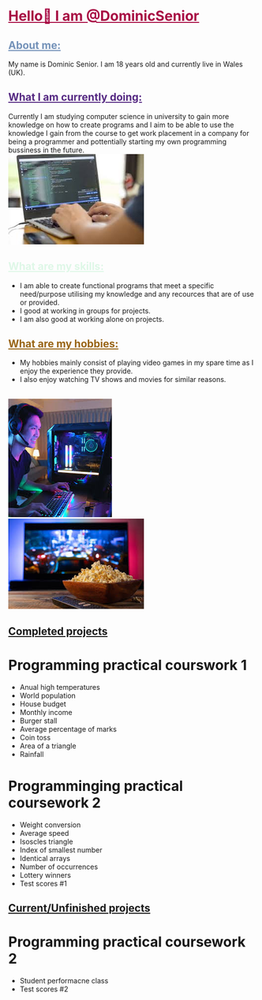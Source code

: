 <HTML>
<h1 style="color:#A80B44;">
<u>Hello👋 I am @DominicSenior</u>
</h1>

<body>
<h2 style="color:#7492B9;"><u>About me:</u></h2>
My name is Dominic Senior. I am 18 years old and currently live in Wales (UK).
<br>

<h2 style="color:#562A83;"><u>What I am currently doing:</u></h2>
Currently I am studying computer science in university to gain more knowledge on how to create programs and I aim to be able to use the knowledge I gain from the course to get work placement in a company for being a programmer and pottentially starting my own programming bussiness in the future.
<br>
<img src="John programmer.png" alt="Computer programming">

<h2 style="color:#DEF7E7;"><u>What are my skills:</u></h2>
<ul>
<li>I am able to create functional programs that meet a specific need/purpose utilising my knowledge and any recources that are of use or provided.</li>
<li>I good at working in groups for projects.</li>
<li>I am also good at working alone on projects.</li>
</ul>

<h2 style="color:#996515;"><u>What are my hobbies:</u></h2>
<ul>
<li>My hobbies mainly consist of playing video games in my spare time as I enjoy the experience they provide.</li>
<li>I also enjoy watching TV shows and movies for similar reasons.</li>
</ul>
<br>
<img src="John gamer.png" alt="Gamer gaming">
<br>
<img src="John film.png" alt="Tv playing a film">

<h2><u>Completed projects</u></h2>
<h1> Programming practical courswork 1</h1>
<ul>
<li>Anual high temperatures</li>
<li>World population</li>
<li>House budget</li>
<li>Monthly income</li>
<li>Burger stall</li>
<li>Average percentage of marks</li>
<li>Coin toss</li>
<li>Area of a triangle</li>
<li>Rainfall</li>
</ul>

<h1> Programminging practical coursework 2</h1>
<ul>
<li>Weight conversion</li>
<li>Average speed</li>
<li>Isoscles triangle</li>
<li>Index of smallest number</li>
<li>Identical arrays</li>
<li>Number of occurrences</li>
<li>Lottery winners</li>
<li>Test scores #1</li>
</ul>

<h2><u>Current/Unfinished projects</u></h2>
<h1>Programming practical coursework 2</h1>
<ul>
<li>Student performacne class</li>
<li>Test scores #2</li>
</ul>

</body>
</HTML>